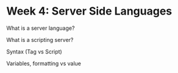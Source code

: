# Week 4: Server Side Languages

What is a server language?

What is a scripting server?

Syntax (Tag vs Script)

Variables, formatting vs value

